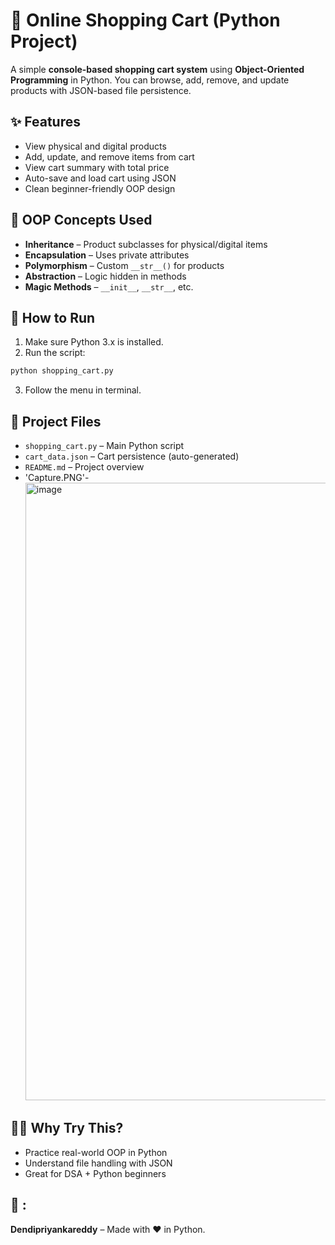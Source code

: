 # 🛒 Online Shopping Cart (Python Project)

A simple **console-based shopping cart system** using **Object-Oriented Programming** in Python. You can browse, add, remove, and update products with JSON-based file persistence.
## ✨ Features

- View physical and digital products
- Add, update, and remove items from cart
- View cart summary with total price
- Auto-save and load cart using JSON
- Clean beginner-friendly OOP design
## 🧠 OOP Concepts Used

- **Inheritance** – Product subclasses for physical/digital items  
- **Encapsulation** – Uses private attributes  
- **Polymorphism** – Custom `__str__()` for products  
- **Abstraction** – Logic hidden in methods  
- **Magic Methods** – `__init__`, `__str__`, etc.

## 🚀 How to Run

1. Make sure Python 3.x is installed.
2. Run the script:

```bash
python shopping_cart.py
```

3. Follow the menu in terminal.

## 📁 Project Files

- `shopping_cart.py` – Main Python script  
- `cart_data.json` – Cart persistence (auto-generated)  
- `README.md` – Project overview
- 'Capture.PNG'- <img width="1920" height="988" alt="image" src="https://github.com/user-attachments/assets/5b8e590c-047f-4ebf-a596-693aba4069c3" />

## 🙋‍♀️ Why Try This?

- Practice real-world OOP in Python
- Understand file handling with JSON
- Great for DSA + Python beginners
## 👤 :

**Dendipriyankareddy** – Made with ❤️ in Python.

